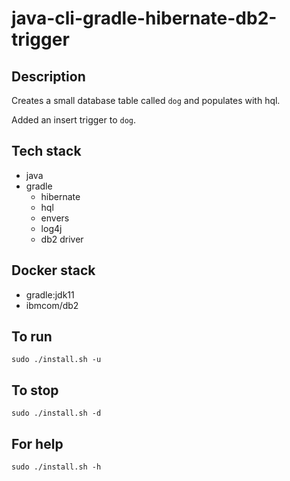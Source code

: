 # java-cli-gradle-hibernate-db2-trigger

## Description
Creates a small database table
called `dog` and populates with hql.

Added an insert trigger to `dog`.

## Tech stack
- java
- gradle
  - hibernate
  - hql
  - envers
  - log4j
  - db2 driver

## Docker stack
- gradle:jdk11
- ibmcom/db2

## To run
`sudo ./install.sh -u`

## To stop
`sudo ./install.sh -d`

## For help
`sudo ./install.sh -h`
